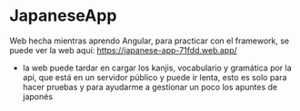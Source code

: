 # JapaneseApp

Web hecha mientras aprendo Angular, para practicar con el framework, se puede ver la web aquí: https://japanese-app-71fdd.web.app/

- la web puede tardar en cargar los kanjis, vocabulario y gramática por la api, que está en un servidor público y puede ir lenta, esto es solo para hacer pruebas y para ayudarme a gestionar un poco los apuntes de japonés
